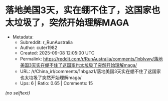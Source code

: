 # 落地美国3天，实在绷不住了，这国家也太垃圾了，突然开始理解MAGA

- Metadata:
  - Subreddit: r_RunAustralia
  - Author: cuter1982
  - Created: 2025-09-08 12:05:00 UTC
  - Permalink: https://reddit.com/r/RunAustralia/comments/1nblvwy/落地美国3天实在绷不住了这国家也太垃圾了突然开始理解maga/
  - URL: /r/China_irl/comments/1nbgaz1/落地美国3天实在绷不住了这国家也太垃圾了突然开始理解maga/
  - Ups: 6 | Ratio: 0.65 | Comments: 15

_(no selftext)_
